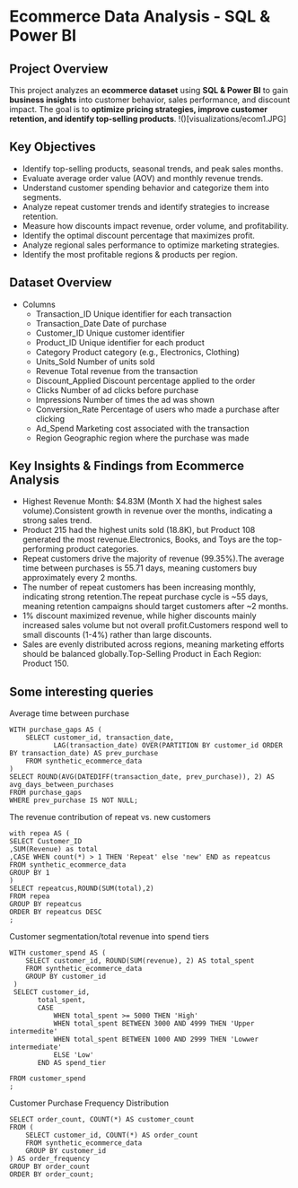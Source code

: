 # Ecommerce Data Analysis - SQL & Power BI

## Project Overview
This project analyzes an **ecommerce dataset** using **SQL & Power BI** to gain **business insights** into customer behavior, sales performance, and discount impact. The goal is to **optimize pricing strategies, improve customer retention, and identify top-selling products**.
!()[visualizations/ecom1.JPG]

## Key Objectives
- Identify top-selling products, seasonal trends, and peak sales months.
- Evaluate average order value (AOV) and monthly revenue trends.
- Understand customer spending behavior and categorize them into segments.
- Analyze repeat customer trends and identify strategies to increase retention.
- Measure how discounts impact revenue, order volume, and profitability.
- Identify the optimal discount percentage that maximizes profit.
- Analyze regional sales performance to optimize marketing strategies.
- Identify the most profitable regions & products per region.

## Dataset Overview
- Columns
  - Transaction_ID	Unique identifier for each transaction
  - Transaction_Date	Date of purchase
  - Customer_ID	Unique customer identifier
  - Product_ID	Unique identifier for each product
  - Category	Product category (e.g., Electronics, Clothing)
  - Units_Sold	Number of units sold
  - Revenue	Total revenue from the transaction
  - Discount_Applied	Discount percentage applied to the order
  - Clicks	Number of ad clicks before purchase
  - Impressions	Number of times the ad was shown
  - Conversion_Rate	Percentage of users who made a purchase after clicking
  - Ad_Spend	Marketing cost associated with the transaction
  - Region	Geographic region where the purchase was made
  
## Key Insights & Findings from Ecommerce Analysis
- Highest Revenue Month: $4.83M (Month X had the highest sales volume).Consistent growth in revenue over the months, indicating a strong sales trend.
- Product 215 had the highest units sold (18.8K), but Product 108 generated the most revenue.Electronics, Books, and Toys are the top-performing product categories.
- Repeat customers drive the majority of revenue (99.35%).The average time between purchases is 55.71 days, meaning customers buy approximately every 2 months.
- The number of repeat customers has been increasing monthly, indicating strong retention.The repeat purchase cycle is ~55 days, meaning retention campaigns should target customers after ~2 months.
- 1% discount maximized revenue, while higher discounts mainly increased sales volume but not overall profit.Customers respond well to small discounts (1-4%) rather than large discounts.
- Sales are evenly distributed across regions, meaning marketing efforts should be balanced globally.Top-Selling Product in Each Region: Product 150.

## Some interesting queries

Average time between purchase
```
WITH purchase_gaps AS (
    SELECT customer_id, transaction_date,
           LAG(transaction_date) OVER(PARTITION BY customer_id ORDER BY transaction_date) AS prev_purchase
    FROM synthetic_ecommerce_data
)
SELECT ROUND(AVG(DATEDIFF(transaction_date, prev_purchase)), 2) AS avg_days_between_purchases
FROM purchase_gaps
WHERE prev_purchase IS NOT NULL;
```
The revenue contribution of repeat vs. new customers
```
with repea AS (
SELECT Customer_ID
,SUM(Revenue) as total
,CASE WHEN count(*) > 1 THEN 'Repeat' else 'new' END as repeatcus
FROM synthetic_ecommerce_data
GROUP BY 1
)
SELECT repeatcus,ROUND(SUM(total),2)
FROM repea
GROUP BY repeatcus
ORDER BY repeatcus DESC
;
```
Customer segmentation/total revenue into spend tiers
```
WITH customer_spend AS (
    SELECT customer_id, ROUND(SUM(revenue), 2) AS total_spent
    FROM synthetic_ecommerce_data 
    GROUP BY customer_id
 )
 SELECT customer_id,
       total_spent,
       CASE 
           WHEN total_spent >= 5000 THEN 'High' 
           WHEN total_spent BETWEEN 3000 AND 4999 THEN 'Upper intermedite'
           WHEN total_spent BETWEEN 1000 AND 2999 THEN 'Lowwer intermediate' 
           ELSE 'Low' 
       END AS spend_tier

FROM customer_spend
;
```
Customer Purchase Frequency Distribution
```
SELECT order_count, COUNT(*) AS customer_count 
FROM (
    SELECT customer_id, COUNT(*) AS order_count 
    FROM synthetic_ecommerce_data 
    GROUP BY customer_id
) AS order_frequency
GROUP BY order_count 
ORDER BY order_count;
```
